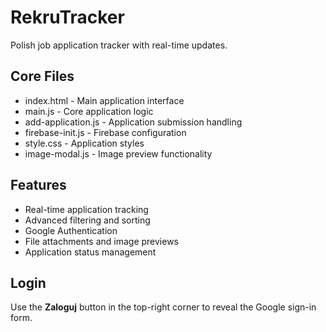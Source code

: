 # RekruTracker

Polish job application tracker with real-time updates.

## Core Files
- index.html - Main application interface
- main.js - Core application logic
- add-application.js - Application submission handling
- firebase-init.js - Firebase configuration
- style.css - Application styles
- image-modal.js - Image preview functionality

## Features
- Real-time application tracking
- Advanced filtering and sorting
- Google Authentication
- File attachments and image previews
- Application status management

## Login
Use the **Zaloguj** button in the top-right corner to reveal the Google sign-in form.
